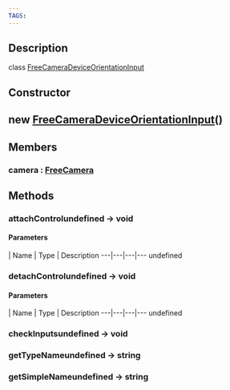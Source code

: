 ```yaml
---
TAGS:
---
```

## Description

class [FreeCameraDeviceOrientationInput](/classes/2.4/FreeCameraDeviceOrientationInput)



## Constructor

## new [FreeCameraDeviceOrientationInput](/classes/2.4/FreeCameraDeviceOrientationInput)()


## Members

### camera : [FreeCamera](/classes/2.4/FreeCamera)



## Methods

### attachControlundefined &rarr; void



#### Parameters
 | Name | Type | Description
---|---|---|---
undefined
### detachControlundefined &rarr; void



#### Parameters
 | Name | Type | Description
---|---|---|---
undefined
### checkInputsundefined &rarr; void


### getTypeNameundefined &rarr; string


### getSimpleNameundefined &rarr; string


